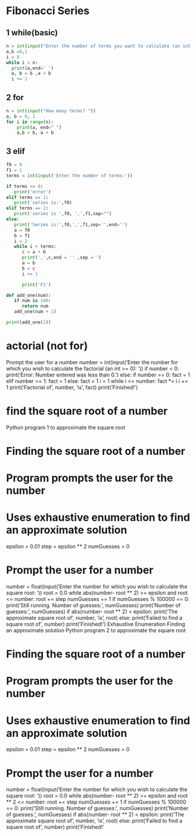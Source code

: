 # Fibonacci Series
## 1 while(basic)

```python
n = int(input("Enter the number of terms you want to calculate (an int > 0): "))
a,b =0,1
i = 0
while i < n:
  print(a,end=' ')
  a, b = b ,a + b
  i += 1
```

## 2 for
```python
n = int(input("How many terms? "))
a, b = 0, 1
for i in range(n):
    print(a, end=" ")
    a,b = b, a + b
```

## 3 elif
```python
f0 = 0
f1 = 1
terms = int(input('Enter the number of terms:'))

if terms <= 0:
   print('error')
elif terms == 1:
   print('series is:',f0)
elif terms == 2:
   print('series is ',f0, ',',f1,sep="")
else:
   print('Series is:',f0,',',f1,sep='',end='')
   a = f0
   b = f1
   i = 2
   while i < terms:
      c = a + b
      print(',',c,end = '' ,sep ='')
      a = b
      b = c
      i += 1

      print('F1')

def add_one(num):
   if num is 100:
      return num
   add_one(num + 1)

print(add_one(1))
```

# actorial (not for)
 Prompt the user for a number
number = int(input(’Enter the number for which you wish
to calculate the factorial (an int >= 0): ’))
if number < 0:
print(’Error: Number entered was less than 0.’)
else:
if number == 0:
fact = 1
elif number == 1:
fact = 1
else:
fact = 1
i = 1
while i <= number:
fact *= i
i += 1
print(’Factorial of’, number, ’is’, fact)
print(’Finished!’)


# find the square root of a number
 Python program 1 to approximate the square root
 # Finding the square root of a number
 # Program prompts the user for the number
 # Uses exhaustive enumeration to find an approximate solution
 epsilon = 0.01
 step = epsilon ** 2
 numGuesses = 0
 # Prompt the user for a number
 number = float(input(’Enter the number for which you wish
 to calculate the square root: ’))
 root = 0.0
 while abs(number- root ** 2) >= epsilon and root <= number:
 root += step
 numGuesses += 1
 if numGuesses % 100000 == 0:
 print(’Still running. Number of guesses:’, numGuesses)
 print(’Number of guesses:’, numGuesses)
 if abs(number- root ** 2) < epsilon:
 print(’The approximate square root of’, number, ’is’, root)
 else:
 print(’Failed to find a square root of’, number)
 print(’Finished!’)
Exhaustive Enumeration
 Finding an approximate solution
 Python program 2 to approximate the square root
 # Finding the square root of a number
 # Program prompts the user for the number
 # Uses exhaustive enumeration to find an approximate solution
 epsilon = 0.01
 step = epsilon ** 2
 numGuesses = 0
 # Prompt the user for a number
 number = float(input(’Enter the number for which you wish
 to calculate the square root: ’))
 root = 0.0
 while abs(number- root ** 2) >= epsilon and root ** 2 <= number:
 root += step
 numGuesses += 1
 if numGuesses % 100000 == 0:
 print(’Still running. Number of guesses:’, numGuesses)
 print(’Number of guesses:’, numGuesses)
 if abs(number- root ** 2) < epsilon:
 print(’The approximate square root of’, number, ’is’, root)
 else:
 print(’Failed to find a square root of’, number)
 print(’Finished!’
